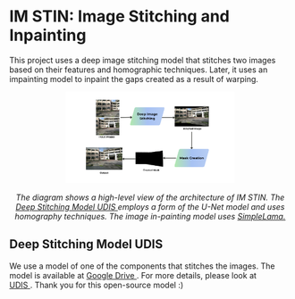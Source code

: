 # IM STIN: Image Stitching and Inpainting

This project uses a deep image stitching model that stitches two images based on their features and homographic techniques. Later, it uses an impainting model to 
inpaint the gaps created as a result of warping.


<p align="center">
  <img src="Deep Image Stitching Overview.png" width="60%" alt="Animated Preview">
</p>

<p align="center"><i>The diagram shows a high-level view of the architecture of IM STIN. The <a href="https://github.com/nie-lang/UDIS2/tree/main"> 
  Deep Stitching Model UDIS </a> employs a form of the U-Net model and uses homography techniques. The image in-painting model uses <a href="https://github.com/enesmsahin/simple-lama-inpainting">SimpleLama. </a></i></p>

## Deep Stitching Model UDIS

We use a model of one of the components that stitches the images. The model is available at <a href="https://drive.google.com/file/d/1GBwB0y3tUUsOYHErSqxDxoC_Om3BJUEt/view?usp=sharing"> Google Drive </a>. For more details, please look at  
<a href="https://github.com/nie-lang/UDIS2/tree/main">  UDIS </a>. Thank you for this open-source model :)




